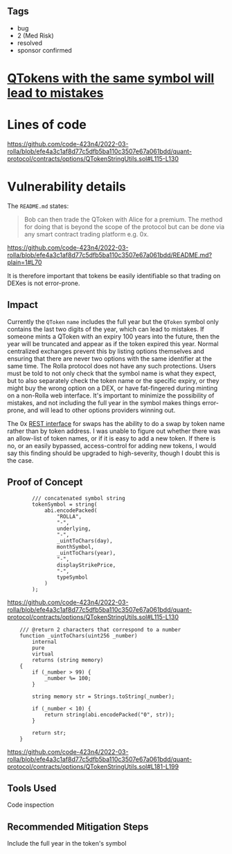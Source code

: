 ## Tags

- bug
- 2 (Med Risk)
- resolved
- sponsor confirmed

# [QTokens with the same symbol will lead to mistakes](https://github.com/code-423n4/2022-03-rolla-findings/issues/38) 

# Lines of code

https://github.com/code-423n4/2022-03-rolla/blob/efe4a3c1af8d77c5dfb5ba110c3507e67a061bdd/quant-protocol/contracts/options/QTokenStringUtils.sol#L115-L130


# Vulnerability details

The `README.md` states:
> Bob can then trade the QToken with Alice for a premium. The method for doing that is beyond the scope of the protocol but can be done via any smart contract trading platform e.g. 0x.

https://github.com/code-423n4/2022-03-rolla/blob/efe4a3c1af8d77c5dfb5ba110c3507e67a061bdd/README.md?plain=1#L70

It is therefore important that tokens be easily identifiable so that trading on DEXes is not error-prone.

## Impact
Currently the `QToken` `name` includes the full year but the `QToken` symbol only contains the last two digits of the year, which can lead to mistakes. If someone mints a QToken with an expiry 100 years into the future, then the year will be truncated and appear as if the token expired this year. Normal centralized exchanges prevent this by listing options themselves and ensuring that there are never two options with the same identifier at the same time. The Rolla protocol does not have any such protections. Users must be told to not only check that the symbol name is what they expect, but to also separately check the token name or the specific expiry, or they might buy the wrong option on a DEX, or have fat-fingered during minting on a non-Rolla web interface. It's important to minimize the possibility of mistakes, and not including the full year in the symbol makes things error-prone, and will lead to other options providers winning out.

The 0x [REST interface](https://docs.0x.org/0x-api-swap/api-references/get-swap-v1-quote) for swaps has the ability to do a swap by token name rather than by token address. I was unable to figure out whether there was an allow-list of token names, or if it is easy to add a new token. If there is no, or an easily bypassed, access-control for adding new tokens, I would say this finding should be upgraded to high-severity, though I doubt this is the case.

## Proof of Concept
```solidity
        /// concatenated symbol string
        tokenSymbol = string(
            abi.encodePacked(
                "ROLLA",
                "-",
                underlying,
                "-",
                _uintToChars(day),
                monthSymbol,
                _uintToChars(year),
                "-",
                displayStrikePrice,
                "-",
                typeSymbol
            )
        );
```
https://github.com/code-423n4/2022-03-rolla/blob/efe4a3c1af8d77c5dfb5ba110c3507e67a061bdd/quant-protocol/contracts/options/QTokenStringUtils.sol#L115-L130

```solidity
    /// @return 2 characters that correspond to a number
    function _uintToChars(uint256 _number)
        internal
        pure
        virtual
        returns (string memory)
    {
        if (_number > 99) {
            _number %= 100;
        }

        string memory str = Strings.toString(_number);

        if (_number < 10) {
            return string(abi.encodePacked("0", str));
        }

        return str;
    }
```
https://github.com/code-423n4/2022-03-rolla/blob/efe4a3c1af8d77c5dfb5ba110c3507e67a061bdd/quant-protocol/contracts/options/QTokenStringUtils.sol#L181-L199

## Tools Used
Code inspection

## Recommended Mitigation Steps
Include the full year in the token's symbol


